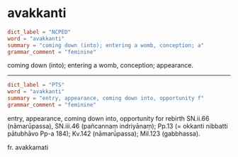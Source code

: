 # avakkanti

``` toml
dict_label = "NCPED"
word = "avakkanti"
summary = "coming down (into); entering a womb, conception; a"
grammar_comment = "feminine"
```

coming down (into); entering a womb, conception; appearance.

--------------------

``` toml
dict_label = "PTS"
word = "avakkanti"
summary = "entry, appearance, coming down into, opportunity f"
grammar_comment = "feminine"
```

entry, appearance, coming down into, opportunity for rebirth SN.ii.66 (nāmarūpassa), SN.iii.46 (pañcannaṃ indriyānaṃ); Pp.13 (= okkanti nibbatti pātubhāvo Pp\-a 184); Kv.142 (nāmarūpassa); Mil.123 (gabbhassa).

fr. avakkamati

